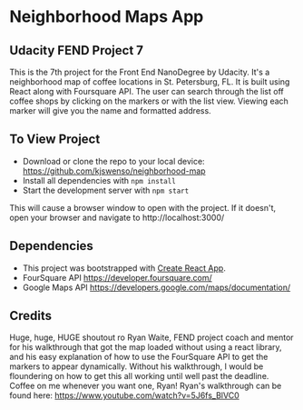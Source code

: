 # Neighborhood Maps App
## Udacity FEND Project 7

This is the 7th project for the Front End NanoDegree by Udacity. It's a neighborhood map of coffee locations in St. Petersburg, FL. It is built using React along with Foursquare API. The user can search through the list off coffee shops by clicking on the markers or with the list view. Viewing each marker will give you the name and formatted address. 

## To View Project 

* Download or clone the repo to your local device: https://github.com/kjswenso/neighborhood-map
* Install all dependencies with `npm install`
* Start the development server with `npm start`

This will cause a browser window to open with the project. If it doesn't, open your browser and navigate to http://localhost:3000/

## Dependencies 

* This project was bootstrapped with [Create React App](https://github.com/facebook/create-react-app).
* FourSquare API https://developer.foursquare.com/
* Google Maps API https://developers.google.com/maps/documentation/

## Credits

Huge, huge, HUGE shoutout ro Ryan Waite, FEND project coach and mentor for his walkthrough that got the map loaded without using a react library, and his easy explanation of how to use the FourSquare API to get the markers to appear dynamically. Without his walkthrough, I would be floundering on how to get this all working until well past the deadline. Coffee on me whenever you want one, Ryan!
Ryan's walkthrough can be found here: https://www.youtube.com/watch?v=5J6fs_BlVC0

